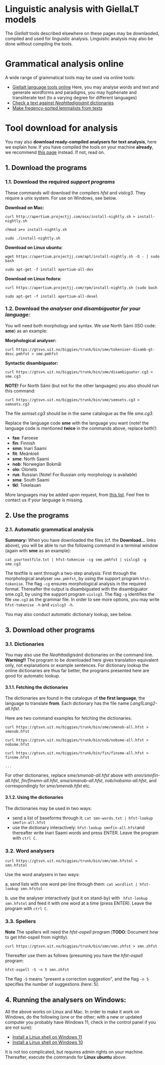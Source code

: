 # Linguistic analysis with GiellaLT models

The *Giellalt* tools described elsewhere on these pages may be downlaoded, compiled and used for linguistic analysis. Linguistic analysis may also be done without compiling the tools.
 
# Grammatical analysis online

A wide range of grammatical tools may be used via online tools:

- [Giellalt language tools online](ttps://gtweb-02.uit.no/webpipeline/)  Here, you may analyse words and text and generate wordforms and paradigms, you may hyphenate and transliterate text (to a varying degree for different languages)
- [Check a text against *Neahttadigisánit* dictionaries](https://gtweb-02.uit.no/webpipeline-simple/webpipeline-simple/) 
- [Make freqency-sorted lemmalists from texts](https://gtweb-02.uit.no/webpipeline-simple/webpipeline-simple/lemmalist)


# Tool download for analysis

You may also **download ready-compiled analysers for text analysis**, here we explain how. If you have compiled the tools on your machine **already**, we recommend [this page](../tools/docu-sme-manual.md) instead. If not, read on.


## 1. Download the programs

### 1.1. Download the required _support programs_

These commands will download the compilers _hfst_ and _vislcg3_. They require a unix system. For use on Windows, see below.

**Download on Mac:**

```
curl http://apertium.projectjj.com/osx/install-nightly.sh > install-nightly.sh

chmod a+x install-nightly.sh

sudo ./install-nightly.sh
```

**Download on Linux ubuntu:**

```
wget https://apertium.projectjj.com/apt/install-nightly.sh -O - | sudo bash

sudo apt-get -f install apertium-all-dev
```

**Download on Linux fedora:**

```
curl https://apertium.projectjj.com/rpm/install-nightly.sh |sudo bash

sudo apt-get -f install apertium-all-devel
```

### 1.2. Download the _analyser and disambiguator for your language:_

You will need both morphology and syntax. We use North Sámi (ISO code: **sme**) as an example:

**Morphological analyser:**

```
curl https://gtsvn.uit.no/biggies/trunk/bin/sme/tokeniser-disamb-gt-desc.pmhfst > sme.pmhfst
```

**Syntactic disambiguator:**

```
curl https://gtsvn.uit.no/biggies/trunk/bin/sme/disambiguator.cg3 > sme.cg3
```

**NOTE!** For North Sámi (but not for the other languages) you also should run this command:

```
curl https://gtsvn.uit.no/biggies/trunk/bin/sme/semsets.cg3 > semsets.cg3
```

The file _semset.cg3_ should be in the same catalogue as the file _sme.cg3_.

Replace the language code **sme** with the language you want (note! the language code is mentioned **twice** in the commands above, replace both!):

- **fao**: Faroese
- **fin**: Finnish
- **smn**: Inari Saami
- **fit**: Meänkieli
- **sme**: North Saami
- **nob**: Norwegian Bokmål
- **olo**: Olonets
- **rus**: Russian (Note! For Russian only morphology is available)
- **sma**: South Saami
- **tkl**: Tokelauan

More languages may be added upon request, from [this list](https://giellalt.github.io/LanguageModels.html). Feel free to contact us if your language is missing.

## 2. Use the programs

### 2.1. Automatic grammatical analysis

**Summary:** When you have downloaded the files (cf. the **Download...** links above), you will be able to run the following command in a terminal window (again with **sme** as an example):

```
cat yourtextfile.txt | hfst-tokenise -cg sme.pmhfst | vislcg3 -g sme.cg3
```

The textfile is sent through a two-step analysis: First through the morphological analyser `sme.pmhfst`,
by using the support program `hfst-tokenise`. The flag `-cg` ensures morphological analysis in the required format.
Thereafter the output is disambiguated with the disambiguator sme.cg3, by using the support program `vislcg3`.
The flag `-g` identifies the file `sme.cg3` as the grammar file. In order to see more options, you may write
`hfst-tokenise -h` and `vislcg3 -h`.

You may also conduct automatic dictionary lookup, see below.

## 3. Download other programs

### 3.1. Dictionaries

You may also use the _Neahttadigisánit_ dictionaries on the command line. **Warning!!** The program to be downloaded here gives translation equivalent only, not explanations or example sentences. For dictionary lookup the online dictionaries are thus far better, the programs presented here are good for automatic lookup.

#### 3.1.1. Fetching the dictionaries

The dictionaries are found in the catalogue of **the first language**, the language to translate **from**. Each dictionary has the file name _Lang1Lang2-all.hfst_.

Here are two command examples for fetching the dictionaries.

```
curl https://gtsvn.uit.no/biggies/trunk/bin/sme/smenob-all.hfst > smenob.hfst

curl https://gtsvn.uit.no/biggies/trunk/bin/nob/nobsme-all.hfst > nobsme.hfst

curl https://gtsvn.uit.no/biggies/trunk/bin/fin/finsme-all.hfst > finsme.hfst

...
```

For other dictionaries, replace _sme/smenob-all.hfst_ above with _smn/smnfin-all.hfst_, _fin/finsmn-all.hfst_, _sma/smanob-all.hfst_, _nob/nobsma-all.hfst_, and correspondingly for _sme/smenob.hfst_ etc.

#### 3.1.2. Using the dictionaries

The dictionaries may be used in two ways:

- send a list of baseforms through it: `cat smn-words.txt | hfst-lookup smnfin-all.hfst`
- use the dictionary interactively: `hfst-lookup smnfin-all.hfst`and thereafter write Inari Saami words and press ENTER. Leave the program with `ctrl C`.

### 3.2. Word analysers

```
curl https://gtsvn.uit.no/biggies/trunk/bin/smn/smn.hfstol > smn.hfstol
```

Use the word analysers in two ways:

a, send lists with one word per line through them: `cat wordlist | hfst-lookup smn.hfstol`

b. use the analyser interactively (put it on stand-by) with ` hfst-lookup smn.hfstol` and feed it with one word at a time (press ENTER). Leave the program with `ctrl C`.

### 3.3. Spellers

**Note** The spellers will need the _hfst-ospell_ program (**TODO**: Document how to get hfst-ospell from nightly).

```
curl https://gtsvn.uit.no/biggies/trunk/bin/smn/smn.zhfst > smn.zhfst
```

Thereafter use them as follows (presuming you have the _hfst-ospell_ program:

```
hfst-ospell -S -n 5 smn.zhfst
```

The flag `-S` means "present a correction suggestion", and the flag `-n 5` specifles the number of suggestions (here: 5).

## 4. Running the analysers on Windows:

All the above works on Linux and Mac. In order to make it work on Windows, do the following (one or the other; with a new or updated computer you probably have Windows 11, check in the control panel if you are not sure):

- [Install a Linux shell on Windows 11](https://techcommunity.microsoft.com/discussions/windows11/how-to-install-the-linux-windows-subsystem-in-windows-11/2701207)
- [Install a Linux shell on Windows 10](https://www.howtogeek.com/249966/how-to-install-and-use-the-linux-bash-shell-on-windows-10/)

It is not too complicated, but requires admin rights on your machine. Thereafter, execute the commands for **Linux ubuntu** above.
